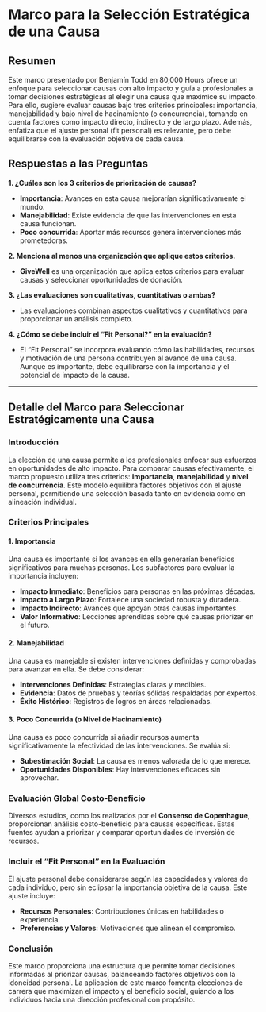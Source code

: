 # Marco para la Selección Estratégica de una Causa

## Resumen

Este marco presentado por Benjamín Todd en 80,000 Hours ofrece un enfoque para seleccionar causas con alto impacto y guía a profesionales a tomar decisiones estratégicas al elegir una causa que maximice su impacto. Para ello, sugiere evaluar causas bajo tres criterios principales: importancia, manejabilidad y bajo nivel de hacinamiento (o concurrencia), tomando en cuenta factores como impacto directo, indirecto y de largo plazo. Además, enfatiza que el ajuste personal (fit personal) es relevante, pero debe equilibrarse con la evaluación objetiva de cada causa. 

## Respuestas a las Preguntas

**1. ¿Cuáles son los 3 criterios de priorización de causas?**  
   - **Importancia**: Avances en esta causa mejorarían significativamente el mundo.
   - **Manejabilidad**: Existe evidencia de que las intervenciones en esta causa funcionan.
   - **Poco concurrida**: Aportar más recursos genera intervenciones más prometedoras.

**2. Menciona al menos una organización que aplique estos criterios.**  
   - **GiveWell** es una organización que aplica estos criterios para evaluar causas y seleccionar oportunidades de donación.

**3. ¿Las evaluaciones son cualitativas, cuantitativas o ambas?**  
   - Las evaluaciones combinan aspectos cualitativos y cuantitativos para proporcionar un análisis completo.

**4. ¿Cómo se debe incluir el “Fit Personal?” en la evaluación?**  
   - El “Fit Personal” se incorpora evaluando cómo las habilidades, recursos y motivación de una persona contribuyen al avance de una causa. Aunque es importante, debe equilibrarse con la importancia y el potencial de impacto de la causa.

---

## Detalle del Marco para Seleccionar Estratégicamente una Causa

### Introducción
La elección de una causa permite a los profesionales enfocar sus esfuerzos en oportunidades de alto impacto. Para comparar causas efectivamente, el marco propuesto utiliza tres criterios: **importancia**, **manejabilidad** y **nivel de concurrencia**. Este modelo equilibra factores objetivos con el ajuste personal, permitiendo una selección basada tanto en evidencia como en alineación individual.

### Criterios Principales

#### 1. Importancia
Una causa es importante si los avances en ella generarían beneficios significativos para muchas personas. Los subfactores para evaluar la importancia incluyen:
   - **Impacto Inmediato**: Beneficios para personas en las próximas décadas.
   - **Impacto a Largo Plazo**: Fortalece una sociedad robusta y duradera.
   - **Impacto Indirecto**: Avances que apoyan otras causas importantes.
   - **Valor Informativo**: Lecciones aprendidas sobre qué causas priorizar en el futuro.

#### 2. Manejabilidad
Una causa es manejable si existen intervenciones definidas y comprobadas para avanzar en ella. Se debe considerar:
   - **Intervenciones Definidas**: Estrategias claras y medibles.
   - **Evidencia**: Datos de pruebas y teorías sólidas respaldadas por expertos.
   - **Éxito Histórico**: Registros de logros en áreas relacionadas.

#### 3. Poco Concurrida (o Nivel de Hacinamiento)
Una causa es poco concurrida si añadir recursos aumenta significativamente la efectividad de las intervenciones. Se evalúa si:
   - **Subestimación Social**: La causa es menos valorada de lo que merece.
   - **Oportunidades Disponibles**: Hay intervenciones eficaces sin aprovechar.

### Evaluación Global Costo-Beneficio
Diversos estudios, como los realizados por el **Consenso de Copenhague**, proporcionan análisis costo-beneficio para causas específicas. Estas fuentes ayudan a priorizar y comparar oportunidades de inversión de recursos.

### Incluir el “Fit Personal” en la Evaluación
El ajuste personal debe considerarse según las capacidades y valores de cada individuo, pero sin eclipsar la importancia objetiva de la causa. Este ajuste incluye:
   - **Recursos Personales**: Contribuciones únicas en habilidades o experiencia.
   - **Preferencias y Valores**: Motivaciones que alinean el compromiso.

### Conclusión
Este marco proporciona una estructura que permite tomar decisiones informadas al priorizar causas, balanceando factores objetivos con la idoneidad personal. La aplicación de este marco fomenta elecciones de carrera que maximizan el impacto y el beneficio social, guiando a los individuos hacia una dirección profesional con propósito.
